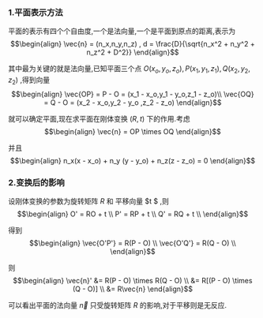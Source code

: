 ### 1.平面表示方法
平面的表示有四个个自由度,一个是法向量,一个是平面到原点的距离,表示为
$$\begin{align}
    \vec{n} = (n_x,n_y,n_z) , d = \frac{D}{\sqrt{n_x^2 + n_y^2 + n_z^2 + D^2}}
\end{align}$$

其中最为关键的就是法向量,已知平面三个点 $O(x_o,y_o,z_o),P(x_1,y_1,z_1),Q(x_2,y_2,z_2)$ ,得到向量  
$$\begin{align}
    \vec{OP} = P - O = (x_1 - x_o,y_1 - y_o,z_1 - z_o)\\
    \vec{OQ} = Q - O = (x_2 - x_o,y_2 - y_o ,z_2 - z_o)
\end{align}$$

就可以确定平面,现在求平面在刚体变换 $(R,t)$ 下的作用.考虑
$$\begin{align}
    \vec{n} = OP \times OQ
\end{align}$$

并且
$$\begin{align}
    n_x(x - x_o) + n_y (y - y_o) + n_z(z - z_o) = 0 
\end{align}$$


### 2.变换后的影响
设刚体变换的参数为旋转矩阵 $R$ 和 平移向量 $t $ ,则
$$\begin{align}
    O' = RO + t \\ 
    P' = RP + t \\
    Q' = RQ + t \\
\end{align}$$

得到
$$\begin{align}
    \vec{O'P'} = R(P - O) \\
    \vec{O'Q'} = R(Q - O) \\
\end{align}$$

则
$$\begin{align}
    \vec{n}' &=  R(P - O) \times  R(Q - O) \\
    &= R[(P - O) \times (Q - O)] \\
    &= R\vec{n}
\end{align}$$

可以看出平面的法向量 $\vec{n}$ 只受旋转矩阵 $R$ 的影响,对于平移则是无反应.